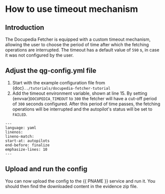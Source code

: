<!--
SPDX-FileCopyrightText: 2024 grow platform GmbH

SPDX-License-Identifier: MIT
-->

# How to use timeout mechanism

## Introduction

The Docupedia Fetcher is equipped with a custom timeout mechanism, allowing the user to choose the period of time after which the fetching operations are interrupted. The timeout has a default value of `590` s, in case it was not configured by the user.

## Adjust the qg-config.yml file

1. Start with the example configuration file from {doc}`../tutorials/docupedia-fetcher-tutorial`
2. Add the timeout environment variable, shown at line 15. By setting {envvar}`DOCUPEDIA_TIMEOUT` to `300` the fetcher will have a cut-off period of `300` seconds configured. After this period of time passes, the fetching operations will be interrupted and the autopilot's status will be set to `FAILED`.

```{literalinclude} resources/qg-config-timeout.yaml
---
language: yaml
linenos:
lineno-match:
start-at: autopilots
end-before: finalize
emphasize-lines: 10
---
```

## Upload and run the config

You can now upload the config to the {{ PNAME }} service and run it.
You should then find the downloaded content in the evidence zip file.

